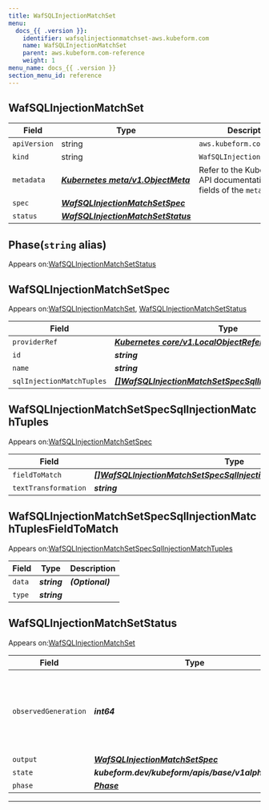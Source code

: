 ```yaml
---
title: WafSQLInjectionMatchSet
menu:
  docs_{{ .version }}:
    identifier: wafsqlinjectionmatchset-aws.kubeform.com
    name: WafSQLInjectionMatchSet
    parent: aws.kubeform.com-reference
    weight: 1
menu_name: docs_{{ .version }}
section_menu_id: reference
---
```


## WafSQLInjectionMatchSet
| Field | Type | Description |
| ------ | ----- | ----------- |
| `apiVersion` | string | `aws.kubeform.com/v1alpha1` |
|    `kind` | string | `WafSQLInjectionMatchSet` |
| `metadata` | ***[Kubernetes meta/v1.ObjectMeta](https://v1-18.docs.kubernetes.io/docs/reference/generated/kubernetes-api/v1.18/#objectmeta-v1-meta)***|Refer to the Kubernetes API documentation for the fields of the `metadata` field.|
| `spec` | ***[WafSQLInjectionMatchSetSpec](#wafsqlinjectionmatchsetspec)***||
| `status` | ***[WafSQLInjectionMatchSetStatus](#wafsqlinjectionmatchsetstatus)***||
## Phase(`string` alias)

Appears on:[WafSQLInjectionMatchSetStatus](#wafsqlinjectionmatchsetstatus)

## WafSQLInjectionMatchSetSpec

Appears on:[WafSQLInjectionMatchSet](#wafsqlinjectionmatchset), [WafSQLInjectionMatchSetStatus](#wafsqlinjectionmatchsetstatus)

| Field | Type | Description |
| ------ | ----- | ----------- |
| `providerRef` | ***[Kubernetes core/v1.LocalObjectReference](https://v1-18.docs.kubernetes.io/docs/reference/generated/kubernetes-api/v1.18/#localobjectreference-v1-core)***||
| `id` | ***string***||
| `name` | ***string***||
| `sqlInjectionMatchTuples` | ***[[]WafSQLInjectionMatchSetSpecSqlInjectionMatchTuples](#wafsqlinjectionmatchsetspecsqlinjectionmatchtuples)***| ***(Optional)*** |
## WafSQLInjectionMatchSetSpecSqlInjectionMatchTuples

Appears on:[WafSQLInjectionMatchSetSpec](#wafsqlinjectionmatchsetspec)

| Field | Type | Description |
| ------ | ----- | ----------- |
| `fieldToMatch` | ***[[]WafSQLInjectionMatchSetSpecSqlInjectionMatchTuplesFieldToMatch](#wafsqlinjectionmatchsetspecsqlinjectionmatchtuplesfieldtomatch)***||
| `textTransformation` | ***string***||
## WafSQLInjectionMatchSetSpecSqlInjectionMatchTuplesFieldToMatch

Appears on:[WafSQLInjectionMatchSetSpecSqlInjectionMatchTuples](#wafsqlinjectionmatchsetspecsqlinjectionmatchtuples)

| Field | Type | Description |
| ------ | ----- | ----------- |
| `data` | ***string***| ***(Optional)*** |
| `type` | ***string***||
## WafSQLInjectionMatchSetStatus

Appears on:[WafSQLInjectionMatchSet](#wafsqlinjectionmatchset)

| Field | Type | Description |
| ------ | ----- | ----------- |
| `observedGeneration` | ***int64***| ***(Optional)*** Resource generation, which is updated on mutation by the API Server.|
| `output` | ***[WafSQLInjectionMatchSetSpec](#wafsqlinjectionmatchsetspec)***| ***(Optional)*** |
| `state` | ***kubeform.dev/kubeform/apis/base/v1alpha1.State***| ***(Optional)*** |
| `phase` | ***[Phase](#phase)***| ***(Optional)*** |
---
